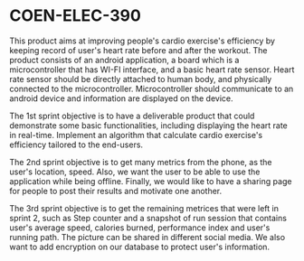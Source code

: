 # COEN-ELEC-390

This product aims at improving people's cardio exercise's efficiency by keeping record of user's heart rate before and after the workout. The product consists of an android application, a board which is a microcontroller that has WI-FI interface, and a basic heart rate sensor. Heart rate sensor should be directly attached to human body, and physically connected to the microcontroller. Microcontroller should communicate to an android device and information are displayed on the device.

The 1st sprint objective is to have a deliverable product that could demonstrate some basic functionalities, including displaying the heart rate in real-time. Implement an algorithm that calculate cardio exercise's efficiency tailored to the end-users.

The 2nd sprint objective is to get many metrics from the phone, as the user's location, speed. Also, we want the user to be able to use the application while being offline. Finally, we would like to have a sharing page for people to post their results and motivate one another.

The 3rd sprint objective is to get the remaining metrices that were left in sprint 2, such as Step counter and a snapshot of run session that contains user's average speed, calories burned, performance index and user's running path. The picture can be shared in different social media. We also want to add encryption on our database to protect user's information. 